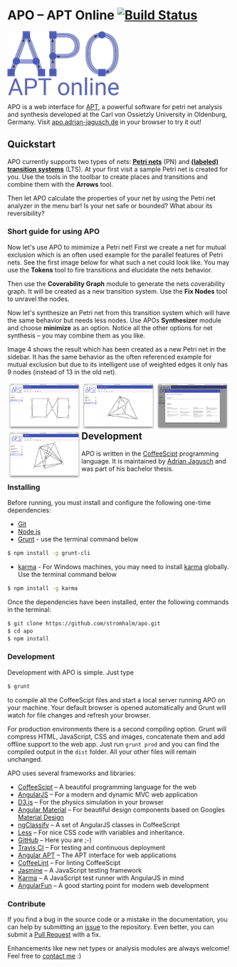 # APO – APT Online [![Build Status](https://travis-ci.org/stromhalm/apo.svg)](https://travis-ci.org/stromhalm/apo)
<img src="src/images/apo-logo.png" width="250"/>

APO is a web interface for [APT](http://github.com/cvo-theory/apt), a powerful software for petri net analysis and synthesis developed at the Carl von Ossietzly University in Oldenburg, Germany. Visit [apo.adrian-jagusch.de](http://apo.adrian-jagusch.de) in your browser to try it out!

## Quickstart
APO currently supports two types of nets: **[Petri nets](https://en.wikipedia.org/wiki/Petri_net)** (PN) and **[(labeled) transition systems](https://en.wikipedia.org/wiki/Transition_system)** (LTS). At your first visit a sample Petri net is created for you. Use the tools in the toolbar to create places and transitions and combine them with the **Arrows** tool.

Then let APO calculate the properties of your net by using the Petri net analyzer in the menu bar! Is your net safe or bounded? What abour its reversibility?

### Short guide for using APO
Now let's use APO to mimimize a Petri net! First we create a net for mutual exclusion which is an often used example for the parallel features of Petri nets. See the first image below for what such a net could look like. You may use the **Tokens** tool to fire transitions and elucidate the nets behavior.

Then use the **Coverability Graph** module to generate the nets coverability graph. It will be created as a new transition system. Use the **Fix Nodes** tool to unravel the nodes.

Now let's synthesize an Petri net from this transition system which will have the same behavior but needs less nodes. Use APOs **Synthesizer** module and choose **minimize** as an option. Notice all the other options for net synthesis – you may combine them as you like.

Image 4 shows the result which has been created as a new Petri net in the sidebar. It has the same behavior as the often referenced example for mutual exclusion but due to its intelligent use of weighted edges it only has 9 nodes (instead of 13 in the old net).

<img style="float: left;" alt="Petri net for mutual exclusion in APO" src="examples/mutual-exclusion.png" width="33%"/>
<img style="float: left;" alt="The coverability graph of the mutual exclusion Petri net" src="examples/mutual-exclusion-cg.png" width="33%"/>
<img style="float: left;" alt="APOs Petri net synthesizer" src="examples/synthesizer.png" width="33%"/>
<img style="float: left;" alt="The minimized Petri net with mutual exclusion" src="examples/mutual-exclusion-minimized.png" width="33%"/>

## Development

APO is written in the [CoffeeScipt](http://coffeescript.org/) programming language. It is maintained by [Adrian Jagusch](https://adrian-jagusch.de) and was part of his bachelor thesis. 

### Installing
Before running, you must install and configure the following one-time dependencies:

* [Git](http://git-scm.com/)
* [Node.js](http://nodejs.org/)
* [Grunt](http://gruntjs.com/) - use the terminal command below
```bash
$ npm install -g grunt-cli
```
* [karma](https://github.com/karma-runner/karma) - For Windows machines, you may need to install [karma](https://github.com/karma-runner/karma) globally.  Use the terminal command below
```bash
$ npm install -g karma
```

Once the dependencies have been installed, enter the following commands in the terminal:
```bash
$ git clone https://github.com/stromhalm/apo.git
$ cd apo
$ npm install
```

### Development
Development with APO is simple. Just type
```bash
$ grunt
```
to compile all the CoffeeScipt files and start a local server running APO on your machine. Your default browser is opened automatically and Grunt will watch for file changes and refresh your browser.

For production environments there is a second compiling option. Grunt will compress HTML, JavaScript, CSS and images, concatenate them and add offline support to the web app. Just run `grunt prod` and you can find the compiled output in the `dist` folder. All your other files will remain unchanged.

APO uses several frameworks and libraries:
* [CoffeeScipt](http://coffeescript.org) – A beautiful programming language for the web
* [AngularJS](http://angularjs.org) – For a modern and dynamic MVC web application
* [D3.js](http://d3js.org) – For the physics simulation in your browser
* [Angular Material](http://material.angularjs.org) – For beautiful design components based on Googles [Material Design](https://material.google.com)
* [ngClassify](https://github.com/CaryLandholt/ng-classify) – A set of AngularJS classes in CoffeeScript
* [Less](http://lesscss.org) – For nice CSS code with variables and inheritance.
* [GitHub](http://github.com) – Here you are ;-)
* [Travis CI](http://travis-ci.org) – For testing and continuous deployment
* [Angular APT](https://github.com/stromhalm/angular-apt) – The APT interface for web applications
* [CoffeeLint](http://coffeelint.org) – For linting CoffeeScipt
* [Jasmine](http://jasmine.github.io) – A JavaScript testing framework
* [Karma](http://karma-runner.github.io) – A JavaScript test runner with AngularJS in mind
* [AngularFun](https://github.com/CaryLandholt/AngularFun) – A good starting point for modern web development

### Contribute
If you find a bug in the source code or a mistake in the documentation, you can help by submitting an [issue](https://github.com/stromhalm/apo/issues) to the repository.  Even better, you can submit a [Pull Request](https://github.com/stromhalm/apo/pulls) with a fix.

Enhancements like new net types or analysis modules are always welcome! Feel free to [contact me](https://adrian-jagusch.de/kontakt) :)
